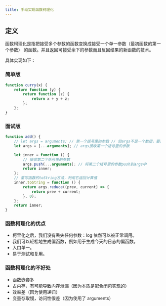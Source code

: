 ```yaml
---
title: 手动实现函数柯理化
---
```


## 定义

函数柯理化是指把接受多个参数的函数变换成接受一个单一参数（最初函数的第一个参数）
的函数。并且返回可接受余下的参数而且反回结果的新函数的技术。

具体实现如下：

### 简单版

```js
function curry(x) {
	return function (y) {
		return function (z) {
			return x + y + z;
		};
	};
}
```

### 面试版

```js
function add() {
	// let args = arguments; // 第一个括号里的参数 // 但args不是一个数组，要进行数组转换
	let args = [...arguments]; // args接收第一个括号里的参数

	let inner = function () {
		// 接收第二个括号里的参数
		args.push(...arguments); // 将第二个括号里的参数push到args中
		return inner;
	};
	// 重写函数的toString方法，利用它返回计算值
	inner.toString = function () {
		return args.reduce((prev, current) => {
			return prev + current;
		}, 0);
	};
	return inner;
}
```

### 函数柯理化的优点

-   柯里化之后，我们没有丢失任何参数：log 依然可以被正常调用。
-   我们可以轻松地生成偏函数，例如用于生成今天的日志的偏函数。
-   入口单一。
-   易于测试和复用。

### 函数柯理化的不好处

-   函数嵌套多
-   占内存，有可能导致内存泄漏（因为本质是配合闭包实现的）
-   效率差（因为使用递归）
-   变量存取慢，访问性很差（因为使用了 arguments）
